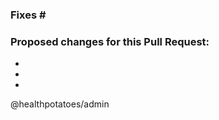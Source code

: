 ### Fixes #<insert realted github issue number here>

### Proposed changes for this Pull Request:
-
-
-

@healthpotatoes/admin
